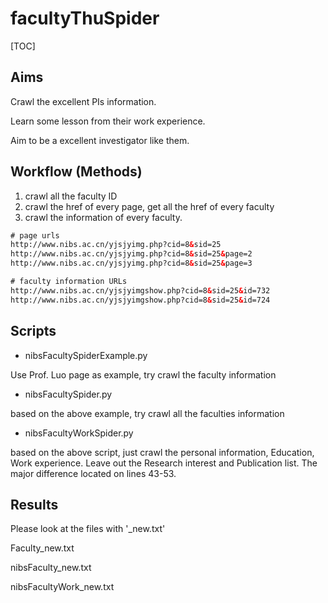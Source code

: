 # facultyThuSpider

[TOC]

## Aims

Crawl the excellent PIs information.

Learn some lesson from their work experience.

Aim to be a excellent investigator like them.

## Workflow (Methods)

1. crawl all the faculty ID
2. crawl the href of every page,  get all the href of every faculty
3. crawl the information of every faculty.

```html
# page urls
http://www.nibs.ac.cn/yjsjyimg.php?cid=8&sid=25
http://www.nibs.ac.cn/yjsjyimg.php?cid=8&sid=25&page=2
http://www.nibs.ac.cn/yjsjyimg.php?cid=8&sid=25&page=3

# faculty information URLs
http://www.nibs.ac.cn/yjsjyimgshow.php?cid=8&sid=25&id=732
http://www.nibs.ac.cn/yjsjyimgshow.php?cid=8&sid=25&id=724
```

## Scripts

- nibsFacultySpiderExample.py

Use Prof. Luo page as example, try crawl the faculty information

- nibsFacultySpider.py

based on the above example, try crawl all the faculties information

- nibsFacultyWorkSpider.py

based on the above script, just crawl the  personal information, Education, Work experience. Leave out the Research interest and Publication list. The major difference located on lines 43-53.

## Results

Please look at the files with '_new.txt'

Faculty_new.txt

nibsFaculty_new.txt

nibsFacultyWork_new.txt